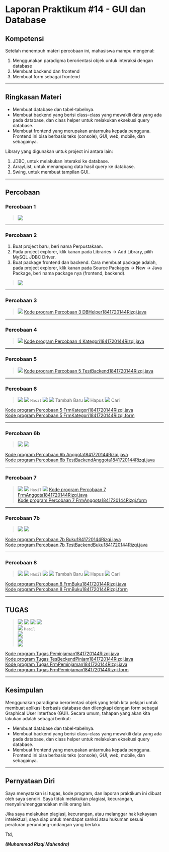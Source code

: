 # Laporan Praktikum #14 - GUI dan Database
## Kompetensi
Setelah menempuh materi percobaan ini, mahasiswa mampu mengenal:
1. Menggunakan paradigma berorientasi objek untuk interaksi dengan database
2. Membuat backend dan frontend
3. Membuat form sebagai frontend
---
## Ringkasan Materi

* Membuat database dan tabel-tabelnya.
* Membuat backend yang berisi class-class yang mewakili data yang ada pada database, dan class helper untuk melakukan eksekusi query database.
* Membuat frontend yang merupakan antarmuka kepada pengguna. Frontend ini bisa berbasis teks (console), GUI, web, mobile, dan sebagainya.

Library yang digunakan untuk project ini antara lain:
1. JDBC, untuk melakukan interaksi ke database.
2. ArrayList, untuk menampung data hasil query ke database.
3. Swing, untuk membuat tampilan GUI.

---
## Percobaan
### Percobaan 1
>![](P1/1.PNG)
---
### Percobaan 2
1. Buat project baru, beri nama Perpustakaan.
2. Pada project explorer, klik kanan pada Libraries → Add Library, pilih MySQL JDBC Driver.
3. Buat package frontend dan backend. Cara membuat package adalah, pada project explorer, klik kanan pada Source Packages → New → Java Package, beri nama package nya (frontend, backend).

>![](P2/1.PNG)
---
### Percobaan 3
>![](P3/1.PNG)
[Kode program Percobaan 3 DBHelper1841720144Rizqi.java](../../src/14_GUI_dan_Database/backend/DBHelper1841720144Rizqi.java)

---
### Percobaan 4
>![](P4/1.PNG)
[Kode program Percobaan 4 Kategori1841720144Rizqi.java](../../src/14_GUI_dan_Database/backend/Kategori1841720144Rizqi.java)

---

### Percobaan 5
>![](P5/1.PNG)
[Kode program Percobaan 5 TestBackend1841720144Rizqi.java](../../src/14_GUI_dan_Database/frontend/TestBackend1841720144Rizqi.java)

---
### Percobaan 6
>![](P6/1.PNG)
>![](P6/1.2.PNG)
`Hasil`
>![](P6/1.3.PNG)
>![](P6/1.4.PNG)  Tambah Baru
>![](P6/1.5.PNG)  Hapus
>![](P6/1.6.PNG)  Cari

[Kode program Percobaan 5 FrmKategori1841720144Rizqi.java](../../src/14_GUI_dan_Database/frontend/FrmKategori1841720144Rizqi.java)  
[Kode program Percobaan 5 FrmKategori1841720144Rizqi.form](../../src/14_GUI_dan_Database/frontend/FrmKategori1841720144Rizqi.form)

---
### Percobaan 6b
>![](P6b/1.PNG)
>![](P6b/2.PNG)

[Kode program Percobaan 6b Anggota1841720144Rizqi.java](../../src/14_GUI_dan_Database/backend/Anggota1841720144Rizqi.java)  
[Kode program Percobaan 6b TestBackendAnggota1841720144Rizqi.java](../../src/14_GUI_dan_Database/frontend/TestBackendAnggota1841720144Rizqi.java)

---

### Percobaan 7
>![](P7/1.PNG)
>![](P7/1.2.PNG)
`Hasil`
>![](P7/1.3.PNG)
[Kode program Percobaan 7 FrmAnggota1841720144Rizqi.java](../../src/14_GUI_dan_Database/frontend/FrmAnggota1841720144Rizqi.java)  
[Kode program Percobaan 7 FrmAnggota1841720144Rizqi.form](../../src/14_GUI_dan_Database/frontend/FrmAnggota1841720144Rizqi.form)

---
### Percobaan 7b
>![](P7b/1.PNG)
>![](P7b/2.PNG)

[Kode program Percobaan 7b Buku1841720144Rizqi.java](../../src/14_GUI_dan_Database/backend/Buku1841720144Rizqi.java)  
[Kode program Percobaan 7b TestBackendBuku1841720144Rizqi.java](../../src/14_GUI_dan_Database/frontend/TestBackendBuku1841720144Rizqi.java)

---
### Percobaan 8
>![](P8/1.PNG)
>![](P8/1.2.PNG)
`Hasil`
>![](P8/1.3.PNG)
>![](P8/1.4.PNG)  Tambah Baru
>![](P8/1.5.PNG)  Hapus
>![](P8/1.6.PNG)  Cari

[Kode program Percobaan 8 FrmBuku1841720144Rizqi.java](../../src/14_GUI_dan_Database/frontend/FrmBuku1841720144Rizqi.java)  
[Kode program Percobaan 8 FrmBuku1841720144Rizqi.form](../../src/14_GUI_dan_Database/frontend/FrmBuku1841720144Rizqi.form)

---
## TUGAS
>![](Tgs/1.PNG)
>![](Tgs/2.PNG)
>![](Tgs/3.PNG)
>![](Tgs/4.PNG)  
>![](Tgs/5.PNG) 
`Hasil`   
>![](Tgs/6.PNG)   
>![](Tgs/7.PNG)   
>![](Tgs/.PNG)   

[Kode program Tugas Peminjaman1841720144Rizqi.java](../../src/14_GUI_dan_Database/backend/Peminjaman1841720144Rizqi.java)  
[Kode program Tugas TesBeckendPinjam1841720144Rizqi.java](../../src/14_GUI_dan_Database/frontend/TesBeckendPinjam1841720144Rizqi.java)  
[Kode program Tugas FrmPeminjaman1841720144Rizqi.java](../../src/14_GUI_dan_Database/frontend/FrmPeminjaman1841720144Rizqi.java)  
[Kode program Tugas FrmPeminjaman1841720144Rizqi.form](../../src/14_GUI_dan_Database/frontend/FrmPeminjaman1841720144Rizqi.form)

---
## Kesimpulan

Menggunakan paradigma berorientasi objek yang telah kita pelajari untuk membuat aplikasi berbasis database dan dilengkapi dengan form sebagai Graphical User Interface (GUI). Secara umum, tahapan yang akan kita lakukan adalah sebagai berikut:

* Membuat database dan tabel-tabelnya.
* Membuat backend yang berisi class-class yang mewakili data yang ada pada database, dan class helper untuk melakukan eksekusi query database.
* Membuat frontend yang merupakan antarmuka kepada pengguna. Frontend ini bisa berbasis teks (console), GUI, web, mobile, dan sebagainya.
---
## Pernyataan Diri

Saya menyatakan isi tugas, kode program, dan laporan praktikum ini dibuat oleh saya sendiri. Saya tidak melakukan plagiasi, kecurangan, menyalin/menggandakan milik orang lain.

Jika saya melakukan plagiasi, kecurangan, atau melanggar hak kekayaan intelektual, saya siap untuk mendapat sanksi atau hukuman sesuai peraturan perundang-undangan yang berlaku.

Ttd,

***(Muhammad Rizqi Mahendra)***
